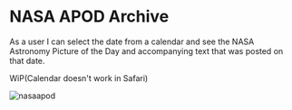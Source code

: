# NASA APOD Archive


As a user I can select the date from a calendar and see the NASA Astronomy Picture of the Day and accompanying text 
that was posted on that date. 

WiP(Calendar doesn't work in Safari)

![nasaapod](https://user-images.githubusercontent.com/22034073/36061553-b380bbe2-0e53-11e8-86e7-b6e38df93ae3.gif)

